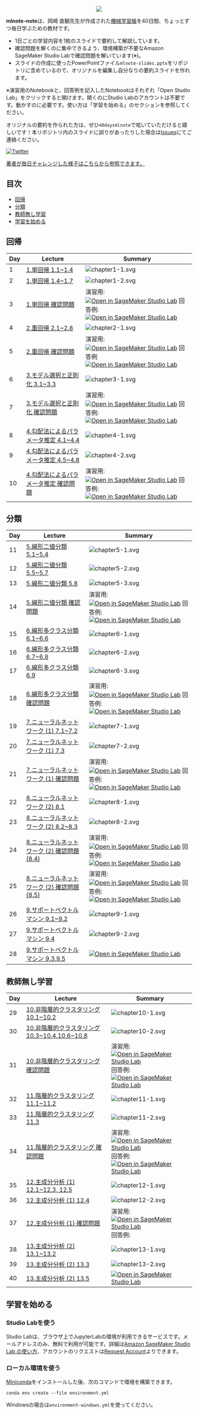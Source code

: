 <p align="center">
  <img src="https://github.com/icoxfog417/mlnote-note/raw/main/images/top.png">
</p>


**mlnote-note**は、岡崎 直観先生が作成された[機械学習帳](https://chokkan.github.io/mlnote/index.html)を40日間、ちょっとずつ毎日学ぶための教材です。

* 1日ごとの学習内容を1枚のスライドで要約して解説しています。
* 確認問題を解くのに集中できるよう、環境構築が不要なAmazon SageMaker Studio Labで確認問題を解いています(※)。
* スライドの作成に使ったPowerPointファイル`mlnote-slides.pptx`をリポジトリに含めているので、オリジナルを編集し自分なりの要約スライドを作れます。

※演習用のNotebookと、回答例を記入したNotebookはそれぞれ「Open Studio Lab」をクリックすると開けます。開くのにStudio Labのアカウントは不要です。動かすのに必要です。使い方は「学習を始める」のセクションを参照してください。

オリジナルの要約を作られた方は、ぜひ`40daysmlnote`で呟いていただけると嬉しいです！本リポジトリ内のスライドに誤りがあったりした場合は[Issues](https://github.com/icoxfog417/mlnote-note/issues)にてご連絡ください。

[![Twitter](https://img.shields.io/badge/Twitter-%231DA1F2.svg?style=for-the-badge&logo=Twitter&logoColor=white)](https://twitter.com/search?q=%2340daysmlnote&src=typed_query&f=live)

[著者が毎日チャレンジした様子はこちらから参照できます。](https://twitter.com/hashtag/30daymlnote?src=hashtag_click)

## 目次

* [回帰](#回帰)
* [分類](#分類)
* [教師無し学習](#教師無し学習)
* [学習を始める](#学習を始める)

## 回帰

| Day | Lecture       | Summary |
|-----|---------------|---------|
|1    | [1.単回帰 1.1~1.4](https://chokkan.github.io/mlnote/regression/01sra.html)| ![chapter1-1.svg](notebooks/images/chapter1/chapter1-1.svg)  |
|2    | [1.単回帰 1.4~1.7](https://chokkan.github.io/mlnote/regression/01sra.html#a-b)| ![chapter1-2.svg](notebooks/images/chapter1/chapter1-2.svg)  |
|3    | [1.単回帰 確認問題](https://chokkan.github.io/mlnote/regression/01sra.html#id13) | 演習用:  [![Open in SageMaker Studio Lab](https://studiolab.sagemaker.aws/studiolab.svg)](https://studiolab.sagemaker.aws/import/github/icoxfog417/mlnote-note/blob/main/notebooks/chapter1.ipynb) 回答例: [![Open in SageMaker Studio Lab](https://studiolab.sagemaker.aws/studiolab.svg)](https://studiolab.sagemaker.aws/import/github/icoxfog417/mlnote-note/blob/main/notebooks/chapter1_answer.ipynb)|
|4    | [2.重回帰 2.1~2.8](https://chokkan.github.io/mlnote/regression/02mra.html)| ![chapter2-1.svg](notebooks/images/chapter2/chapter2-1.svg)  |
|5    | [2.重回帰 確認問題](https://chokkan.github.io/mlnote/regression/02mra.html#id17)| 演習用:[![Open in SageMaker Studio Lab](https://studiolab.sagemaker.aws/studiolab.svg)](https://studiolab.sagemaker.aws/import/github/icoxfog417/mlnote-note/blob/main/notebooks/chapter2.ipynb) 回答例 [![Open in SageMaker Studio Lab](https://studiolab.sagemaker.aws/studiolab.svg)](https://studiolab.sagemaker.aws/import/github/icoxfog417/mlnote-note/blob/main/notebooks/chapter2_answer.ipynb)|
|6    | [3.モデル選択と正則化 3.1~3.3](https://chokkan.github.io/mlnote/regression/03regularization.html)| ![chapter3-1.svg](notebooks/images/chapter3/chapter3-1.svg) |
|7    | [3.モデル選択と正則化 確認問題](https://chokkan.github.io/mlnote/regression/03regularization.html#id4)| 演習用:[![Open in SageMaker Studio Lab](https://studiolab.sagemaker.aws/studiolab.svg)](https://studiolab.sagemaker.aws/import/github/icoxfog417/mlnote-note/blob/main/notebooks/chapter3.ipynb) 回答例:[![Open in SageMaker Studio Lab](https://studiolab.sagemaker.aws/studiolab.svg)](https://studiolab.sagemaker.aws/import/github/icoxfog417/mlnote-note/blob/main/notebooks/chapter3_answer.ipynb) |
|8    | [4.勾配法によるパラメータ推定 4.1~4.4](https://chokkan.github.io/mlnote/regression/04sgd.html)| ![chapter4-1.svg](notebooks/images/chapter4/chapter4-1.svg) |
|9    | [4.勾配法によるパラメータ推定 4.5~4.8](https://chokkan.github.io/mlnote/regression/04sgd.html#id10)| ![chapter4-2.svg](notebooks/images/chapter4/chapter4-2.svg) |
|10   | [4.勾配法によるパラメータ推定 確認問題](https://chokkan.github.io/mlnote/regression/04sgd.html#id20) | 演習用: [![Open in SageMaker Studio Lab](https://studiolab.sagemaker.aws/studiolab.svg)](https://studiolab.sagemaker.aws/import/github/icoxfog417/mlnote-note/blob/main/notebooks/chapter4.ipynb) 回答例:[![Open in SageMaker Studio Lab](https://studiolab.sagemaker.aws/studiolab.svg)](https://studiolab.sagemaker.aws/import/github/icoxfog417/mlnote-note/blob/main/notebooks/chapter4_answer.ipynb) 

## 分類

| Day | Lecture       | Summary |
|-----|---------------|---------|
|11   | [5.線形二値分類 5.1~5.4](https://chokkan.github.io/mlnote/classification/01binary.html)| ![chapter5-1.svg](notebooks/images/chapter5/chapter5-1.svg)  |
|12   | [5.線形二値分類 5.5~5.7](https://chokkan.github.io/mlnote/classification/01binary.html#id7)| ![chapter5-2.svg](notebooks/images/chapter5/chapter5-2.svg)  |
|13   | [5.線形二値分類 5.8](https://chokkan.github.io/mlnote/classification/01binary.html#id11)| ![chapter5-3.svg](notebooks/images/chapter5/chapter5-3.svg)  |
|14   | [5.線形二値分類 確認問題](https://chokkan.github.io/mlnote/classification/01binary.html#id19)| 演習用:[![Open in SageMaker Studio Lab](https://studiolab.sagemaker.aws/studiolab.svg)](https://studiolab.sagemaker.aws/import/github/icoxfog417/mlnote-note/blob/main/notebooks/chapter5.ipynb) 回答例:[![Open in SageMaker Studio Lab](https://studiolab.sagemaker.aws/studiolab.svg)](https://studiolab.sagemaker.aws/import/github/icoxfog417/mlnote-note/blob/main/notebooks/chapter5_answer.ipynb) |
|15   | [6.線形多クラス分類 6.1~6.6](https://chokkan.github.io/mlnote/classification/02multi.html)| ![chapter6-1.svg](notebooks/images/chapter6/chapter6-1.svg)  |
|16   | [6.線形多クラス分類 6.7~6.8](https://chokkan.github.io/mlnote/classification/02multi.html#id10)| ![chapter6-2.svg](notebooks/images/chapter6/chapter6-2.svg)  |
|17   | [6.線形多クラス分類 6.9](https://chokkan.github.io/mlnote/classification/02multi.html#id13)| ![chapter6-3.svg](notebooks/images/chapter6/chapter6-3.svg)  |
|18   | [6.線形多クラス分類 確認問題](https://chokkan.github.io/mlnote/classification/02multi.html#id16)| 演習用:[![Open in SageMaker Studio Lab](https://studiolab.sagemaker.aws/studiolab.svg)](https://studiolab.sagemaker.aws/import/github/icoxfog417/mlnote-note/blob/main/notebooks/chapter6.ipynb) 回答例:[![Open in SageMaker Studio Lab](https://studiolab.sagemaker.aws/studiolab.svg)](https://studiolab.sagemaker.aws/import/github/icoxfog417/mlnote-note/blob/main/notebooks/chapter6_answer.ipynb)  |
|19   | [7.ニューラルネットワーク (1) 7.1~7.2](https://chokkan.github.io/mlnote/classification/03nn.html) | ![chapter7-1.svg](notebooks/images/chapter7/chapter7-1.svg) |
|20   | [7.ニューラルネットワーク (1) 7.3](https://chokkan.github.io/mlnote/classification/03nn.html#id18) | ![chapter7-2.svg](notebooks/images/chapter7/chapter7-2.svg) |
|21   | [7.ニューラルネットワーク (1) 確認問題](https://chokkan.github.io/mlnote/classification/03nn.html#id21)| 演習用:[![Open in SageMaker Studio Lab](https://studiolab.sagemaker.aws/studiolab.svg)](https://studiolab.sagemaker.aws/import/github/icoxfog417/mlnote-note/blob/main/notebooks/chapter7.ipynb) 回答例:[![Open in SageMaker Studio Lab](https://studiolab.sagemaker.aws/studiolab.svg)](https://studiolab.sagemaker.aws/import/github/icoxfog417/mlnote-note/blob/main/notebooks/chapter7_answer.ipynb) |
|22   | [8.ニューラルネットワーク (2) 8.1](https://chokkan.github.io/mlnote/classification/04nntrain.html) | ![chapter8-1.svg](notebooks/images/chapter8/chapter8-1.svg) |
|23   | [8.ニューラルネットワーク (2) 8.2~8.3](https://chokkan.github.io/mlnote/classification/04nntrain.html#nn) | ![chapter8-2.svg](notebooks/images/chapter8/chapter8-2.svg) |
|24   | [8.ニューラルネットワーク (2) 確認問題(8.4)](https://chokkan.github.io/mlnote/classification/04nntrain.html#id13)| 演習用:[![Open in SageMaker Studio Lab](https://studiolab.sagemaker.aws/studiolab.svg)](https://studiolab.sagemaker.aws/import/github/icoxfog417/mlnote-note/blob/main/notebooks/chapter8.ipynb) 回答例:[![Open in SageMaker Studio Lab](https://studiolab.sagemaker.aws/studiolab.svg)](https://studiolab.sagemaker.aws/import/github/icoxfog417/mlnote-note/blob/main/notebooks/chapter8_answer.ipynb)|
|25   | [8.ニューラルネットワーク (2) 確認問題(8.5)](https://chokkan.github.io/mlnote/classification/04nntrain.html#id13)| 演習用:[![Open in SageMaker Studio Lab](https://studiolab.sagemaker.aws/studiolab.svg)](https://studiolab.sagemaker.aws/import/github/icoxfog417/mlnote-note/blob/main/notebooks/chapter8.ipynb) 回答例:[![Open in SageMaker Studio Lab](https://studiolab.sagemaker.aws/studiolab.svg)](https://studiolab.sagemaker.aws/import/github/icoxfog417/mlnote-note/blob/main/notebooks/chapter8_answer.ipynb)|
|26   | [9.サポートベクトルマシン 9.1~9.2](https://chokkan.github.io/mlnote/classification/05svm.html) | ![chapter9-1.svg](notebooks/images/chapter9/chapter9-1.svg) |
|27   | [9.サポートベクトルマシン 9.4](https://chokkan.github.io/mlnote/classification/05svm.html#id6) | ![chapter9-2.svg](notebooks/images/chapter9/chapter9-2.svg) |
|28   | [9.サポートベクトルマシン 9.3,9.5](https://chokkan.github.io/mlnote/classification/05svm.html#svm)| [![Open in SageMaker Studio Lab](https://studiolab.sagemaker.aws/studiolab.svg)](https://studiolab.sagemaker.aws/import/github/icoxfog417/mlnote-note/blob/main/notebooks/chapter9_explain.ipynb)|

## 教師無し学習

| Day | Lecture       | Summary |
|-----|---------------|---------|
|29   | [10.非階層的クラスタリング 10.1~10.2](https://chokkan.github.io/mlnote/unsupervised/01kmeans.html) | ![chapter10-1.svg](notebooks/images/chapter10/chapter10-1.svg) |
|30   | [10.非階層的クラスタリング 10.3~10.4,10.6~10.8](https://chokkan.github.io/mlnote/unsupervised/01kmeans.html#lloyd) | ![chapter10-2.svg](notebooks/images/chapter10/chapter10-2.svg) |
|31   | [10.非階層的クラスタリング 確認問題](https://chokkan.github.io/mlnote/unsupervised/01kmeans.html#id20) | 演習用:[![Open in SageMaker Studio Lab](https://studiolab.sagemaker.aws/studiolab.svg)](https://studiolab.sagemaker.aws/import/github/icoxfog417/mlnote-note/blob/main/notebooks/chapter10.ipynb) 回答例:[![Open in SageMaker Studio Lab](https://studiolab.sagemaker.aws/studiolab.svg)](https://studiolab.sagemaker.aws/import/github/icoxfog417/mlnote-note/blob/main/notebooks/chapter10_answer.ipynb) |
|32   | [11.階層的クラスタリング 11.1~11.2](https://chokkan.github.io/mlnote/unsupervised/02hac.html) | ![chapter11-1.svg](notebooks/images/chapter11/chapter11-1.svg) |
|33   | [11.階層的クラスタリング 11.3](https://chokkan.github.io/mlnote/unsupervised/02hac.html#id10) | ![chapter11-2.svg](notebooks/images/chapter11/chapter11-2.svg) |
|34   | [11.階層的クラスタリング 確認問題](https://chokkan.github.io/mlnote/unsupervised/02hac.html#id19) | 演習用:[![Open in SageMaker Studio Lab](https://studiolab.sagemaker.aws/studiolab.svg)](https://studiolab.sagemaker.aws/import/github/icoxfog417/mlnote-note/blob/main/notebooks/chapter11.ipynb) 回答例:[![Open in SageMaker Studio Lab](https://studiolab.sagemaker.aws/studiolab.svg)](https://studiolab.sagemaker.aws/import/github/icoxfog417/mlnote-note/blob/main/notebooks/chapter11_answer.ipynb)|
|35   | [12.主成分分析 (1) 12.1~12.3, 12.5](https://chokkan.github.io/mlnote/unsupervised/03pca.html) | ![chapter12-1.svg](notebooks/images/chapter11/chapter12-1.svg) |
|36   | [12.主成分分析 (1) 12.4](https://chokkan.github.io/mlnote/unsupervised/03pca.html#id5) | ![chapter12-2.svg](notebooks/images/chapter12/chapter12-2.svg) |
|37   | [12.主成分分析 (1) 確認問題](https://chokkan.github.io/mlnote/unsupervised/03pca.html#id8) | 演習用:[![Open in SageMaker Studio Lab](https://studiolab.sagemaker.aws/studiolab.svg)](https://studiolab.sagemaker.aws/import/github/icoxfog417/mlnote-note/blob/main/notebooks/chapter12.ipynb) 回答例:|[![Open in SageMaker Studio Lab](https://studiolab.sagemaker.aws/studiolab.svg)](https://studiolab.sagemaker.aws/import/github/icoxfog417/mlnote-note/blob/main/notebooks/chapter12_answer.ipynb)　|
|38   | [13.主成分分析 (2) 13.1~13.2](https://chokkan.github.io/mlnote/unsupervised/04pca2.html) | ![chapter13-1.svg](notebooks/images/chapter13/chapter13-1.svg) |
|39   | [13.主成分分析 (2) 13.3](https://chokkan.github.io/mlnote/unsupervised/04pca2.html#id7) | ![chapter13-2.svg](notebooks/images/chapter13/chapter13-2.svg) |
|40   | [13.主成分分析 (2) 13.5](https://chokkan.github.io/mlnote/classification/05svm.html#svm)| [![Open in SageMaker Studio Lab](https://studiolab.sagemaker.aws/studiolab.svg)](https://studiolab.sagemaker.aws/import/github/icoxfog417/mlnote-note/blob/main/notebooks/chapter13.ipynb)|


## 学習を始める

### Studio Labを使う

Studio Labは、ブラウザ上でJupyterLabの環境が利用できるサービスです。メールアドレスのみ、無料で利用が可能です。詳細は[Amazon SageMaker Studio Lab の使い方](https://github.com/aws-sagemaker-jp/awesome-studio-lab-jp/blob/main/README_usage.md)、アカウントのリクエストは[Request Account](https://bit.ly/3sB7nC3)よりできます。

### ローカル環境を使う

[Miniconda](https://docs.conda.io/en/latest/miniconda.html)をインストールした後、次のコマンドで環境を構築できます。

`conda env create --file environment.yml`

Windowsの場合は`environment-windows.yml`を使ってください。
